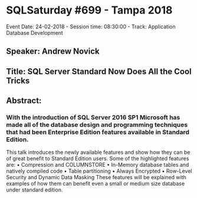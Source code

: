 # SQLSaturday #699 - Tampa 2018
Event Date: 24-02-2018 - Session time: 08:30:00 - Track: Application  Database Development
## Speaker: Andrew Novick
## Title: SQL Server Standard Now Does All the Cool Tricks
## Abstract:
### With the introduction of SQL Server 2016 SP1 Microsoft has made all of the database design and programming techniques that had been Enterprise Edition features available in Standard Edition. 
This talk introduces the newly available features and show how they can be of great benefit to Standard Edition users. Some of the highlighted features are: 
• Compression and COLUMNSTORE 
• In-Memory database tables and natively compiled code 
• Table partitioning 
• Always Encrypted 
• Row-Level Security and Dynamic Data Masking 
These features will be explained with examples of how them can benefit even a small or medium size database under standard edition.
